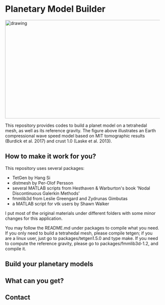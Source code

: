 Planetary Model Builder 
================================================================

<img src="figs/moho-mit_combined.png" alt="drawing" width="944" height="322" align="middle"/>

This repository provides codes to build a planet model on a tetrahedal mesh,
as well as its reference gravity. The figure above illustrates an Earth 
compressional wave speed model based on MIT tomographic results (Burdick et al. 2017) 
and crust 1.0 (Laske et al. 2013). 

How to make it work for you? 
----------------------------------------------------------------
This repository uses several packages:  
+ TetGen by Hang Si  
+ distmesh by Per-Olof Persson  
+ several MATLAB scripts from Hesthaven & Warburton's book 'Nodal Discontinuous Galerkin Methods'  
+ fmmlib3d from Leslie Greengard and Zydrunas Gimbutas  
+ a MATLAB script for vtk users by Shawn Walker

I put most of the original materials under different folders 
with some minor changes for this application.


You may follow the README.md under packages to compile what you need. 
If you only need to build a tetrahedal mesh, please compile tetgen; if you are a linux user, just go to packages/tetgen1.5.0 and type make. If you need to compute the reference gravity, please go to packages/fmmlib3d-1.2, and compile it.  


Build your planetary models
-----------------------------------------------------------------


What can you get?  
-----------------------------------------------------------------


Contact 
-----------------------------------------------------------------
